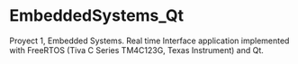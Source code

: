 # EmbeddedSystems_Qt

Proyect 1, Embedded Systems. Real time Interface application implemented with FreeRTOS (Tiva C Series TM4C123G, Texas Instrument) and Qt.

